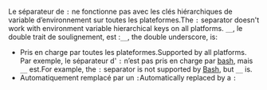 <span data-ttu-id="45889-101">Le séparateur de `:` ne fonctionne pas avec les clés hiérarchiques de variable d’environnement sur toutes les plateformes.</span><span class="sxs-lookup"><span data-stu-id="45889-101">The `:` separator doesn't work with environment variable hierarchical keys on all platforms.</span></span> <span data-ttu-id="45889-102">`__`, le double trait de soulignement, est :</span><span class="sxs-lookup"><span data-stu-id="45889-102">`__`, the double underscore, is:</span></span>

* <span data-ttu-id="45889-103">Pris en charge par toutes les plateformes.</span><span class="sxs-lookup"><span data-stu-id="45889-103">Supported by all platforms.</span></span> <span data-ttu-id="45889-104">Par exemple, le séparateur d' `:` n’est pas pris en charge par [bash](https://linuxhint.com/bash-environment-variables/), mais `__` est.</span><span class="sxs-lookup"><span data-stu-id="45889-104">For example, the `:` separator is not supported by [Bash](https://linuxhint.com/bash-environment-variables/), but `__` is.</span></span>
* <span data-ttu-id="45889-105">Automatiquement remplacé par un `:`</span><span class="sxs-lookup"><span data-stu-id="45889-105">Automatically replaced by a `:`</span></span>